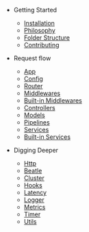 - Getting Started
    - [Installation](/)
    - [Philosophy](Philosophy.md)
    - [Folder Structure](Folder-Structure.md)
    - [Contributing](Contributing.md)

- Request flow
    - [App](App.md)
    - [Config](Config.md)
    - [Router](Router.md)
    - [Middlewares](Middlewares.md)
    - [Built-in Middlewares](Built-in-Middlewares.md)
    - [Controllers](Controllers.md)
    - [Models](Models.md)
    - [Pipelines](Pipelines.md)
    - [Services](Services.md)
    - [Built-in Services](Built-in-Services.md)

- Digging Deeper
    - [Http](Http.md)
    - [Beatle](Beatle.md)
    - [Cluster](Cluster.md)
    - [Hooks](Hooks.md)
    - [Latency](Latency.md)
    - [Logger](Logger.md)
    - [Metrics](Metrics.md)
    - [Timer](Timer.md)
    - [Utils](Utils.md)

